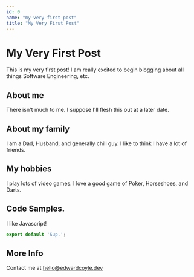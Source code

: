 ```yaml
---
id: 0
name: "my-very-first-post"
title: "My Very First Post"
---
```


# My Very First Post

This is my very first post!  I am really excited to begin blogging about all things Software Engineering, etc.

## About me

There isn't much to me.  I suppose I'll flesh this out at a later date.

## About my family

I am a Dad, Husband, and generally chill guy.  I like to think I have a lot of friends.

## My hobbies

I play lots of video games.  I love a good game of Poker, Horseshoes, and Darts.

## Code Samples.

I like Javascript!

```js
export default 'Sup.';
```

## More Info

Contact me at [hello@edwardcoyle.dev](mailto:hello@edwardcoyle.dev)
